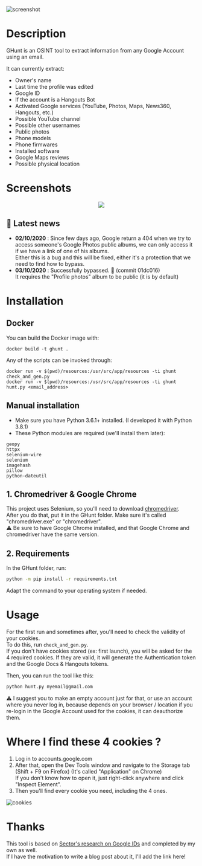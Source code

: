 ![screenshot](https://files.catbox.moe/8a5nzs.png)

# Description
GHunt is an OSINT tool to extract information from any Google Account using an email.

It can currently extract:
- Owner's name
- Last time the profile was edited
- Google ID
- If the account is a Hangouts Bot
- Activated Google services (YouTube, Photos, Maps, News360, Hangouts, etc.)
- Possible YouTube channel
- Possible other usernames
- Public photos
- Phone models
- Phone firmwares
- Installed software
- Google Maps reviews
- Possible physical location

# Screenshots
<p align="center">
  <img src="https://files.catbox.moe/2zb1z9.png">
</p>

## 📰 Latest news
- **02/10/2020** : Since few days ago, Google return a 404 when we try to access someone's Google Photos public albums, we can only access it if we have a link of one of his albums.\
Either this is a bug and this will be fixed, either it's a protection that we need to find how to bypass.
- **03/10/2020** : Successfully bypassed. 🕺 (commit 01dc016)\
It requires the "Profile photos" album to be public (it is by default)

# Installation

## Docker

You can build the Docker image with:

```
docker build -t ghunt .
```

Any of the scripts can be invoked through:

```
docker run -v $(pwd)/resources:/usr/src/app/resources -ti ghunt check_and_gen.py
docker run -v $(pwd)/resources:/usr/src/app/resources -ti ghunt hunt.py <email_address>
```

## Manual installation
- Make sure you have Python 3.6.1+ installed. (I developed it with Python 3.8.1)
- These Python modules are required (we'll install them later):

```
geopy
httpx
selenium-wire
selenium
imagehash
pillow
python-dateutil
```

## 1. Chromedriver & Google Chrome
This project uses Selenium, so you'll need to download [chromedriver](https://chromedriver.chromium.org/downloads). \
After you do that, put it in the GHunt folder. Make sure it's called "chromedriver.exe" or "chromedriver".\
⚠️ Be sure to have Google Chrome installed, and that Google Chrome and chromedriver have the same version.

## 2. Requirements
In the GHunt folder, run:
```bash
python -m pip install -r requirements.txt
```
Adapt the command to your operating system if needed.

# Usage
For the first run and sometimes after, you'll need to check the validity of your cookies.\
To do this, run `check_and_gen.py`. \
If you don't have cookies stored (ex: first launch), you will be asked for the 4 required cookies. If they are valid, it will generate the Authentication token and the Google Docs & Hangouts tokens.

Then, you can run the tool like this:
```bash
python hunt.py myemail@gmail.com
```
⚠️ I suggest you to make an empty account just for that, or use an account where you never log in, because depends on your browser / location if you re-login in the Google Account used for the cookies, it can deauthorize them.

# Where I find these 4 cookies ?
1. Log in to accounts.google.com
2. After that, open the Dev Tools window and navigate to the Storage tab (Shift + F9 on Firefox) (It's called "Application" on Chrome)\
If you don't know how to open it, just right-click anywhere and click "Inspect Element".
3. Then you'll find every cookie you need, including the 4 ones.

![cookies](https://files.catbox.moe/9jy200.png)

# Thanks
This tool is based on [Sector's research on Google IDs](https://sector035.nl/articles/getting-a-grasp-on-google-ids) and completed by my own as well.\
If I have the motivation to write a blog post about it, I'll add the link here!
